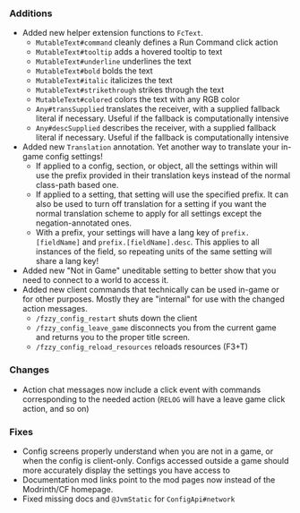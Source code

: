 ### Additions
* Added new helper extension functions to `FcText`.
  * `MutableText#command` cleanly defines a Run Command click action
  * `MutableText#tooltip` adds a hovered tooltip to text
  * `MutableText#underline` underlines the text
  * `MutableText#bold` bolds the text
  * `MutableText#italic` italicizes the text
  * `MutableText#strikethrough` strikes through the text
  * `MutableText#colored` colors the text with any RGB color
  * `Any#transSupplied` translates the receiver, with a supplied fallback literal if necessary. Useful if the fallback is computationally intensive
  * `Any#descSupplied` describes the receiver, with a supplied fallback literal if necessary. Useful if the fallback is computationally intensive
* Added new `Translation` annotation. Yet another way to translate your in-game config settings!
  * If applied to a config, section, or object, all the settings within will use the prefix provided in their translation keys instead of the normal class-path based one.
  * If applied to a setting, that setting will use the specified prefix. It can also be used to turn off translation for a setting if you want the normal translation scheme to apply for all settings except the negation-annotated ones.
  * With a prefix, your settings will have a lang key of `prefix.[fieldName]` and `prefix.[fieldName].desc`. This applies to all instances of the field, so repeating units of the same setting will share a lang key!
* Added new "Not in Game" uneditable setting to better show that you need to connect to a world to access it.
* Added new client commands that technically can be used in-game or for other purposes. Mostly they are "internal" for use with the changed action messages.
  * `/fzzy_config_restart` shuts down the client
  * `/fzzy_config_leave_game` disconnects you from the current game and returns you to the proper title screen.
  * `/fzzy_config_reload_resources` reloads resources (F3+T)

### Changes
* Action chat messages now include a click event with commands corresponding to the needed action (`RELOG` will have a leave game click action, and so on)

### Fixes
* Config screens properly understand when you are not in a game, or when the config is client-only. Configs accessed outside a game should more accurately display the settings you have access to
* Documentation mod links point to the mod pages now instead of the Modrinth/CF homepage.
* Fixed missing docs and `@JvmStatic` for `ConfigApi#network`

